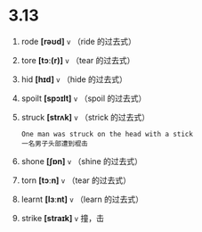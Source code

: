 # 3.13



1. rode **[rəʊd]** `v` （ride 的过去式）

2. tore **[tɔː(r)]** `v` （tear 的过去式）

3. hid **[hɪd]** `v` （hide 的过去式）

4. spoilt **[spɔɪlt]** `v` （spoil 的过去式）

5. struck **[strʌk]** `v` （strick 的过去式）
    ```
    One man was struck on the head with a stick
    一名男子头部遭到棍击
    ```

6. shone **[ʃɒn]** `v` （shine 的过去式）

7. torn **[tɔːn]** `v` （tear 的过去式）

8. learnt **[lɜːnt]** `v` （learn 的过去式）

9. strike **[straɪk]** `v` 撞，击
